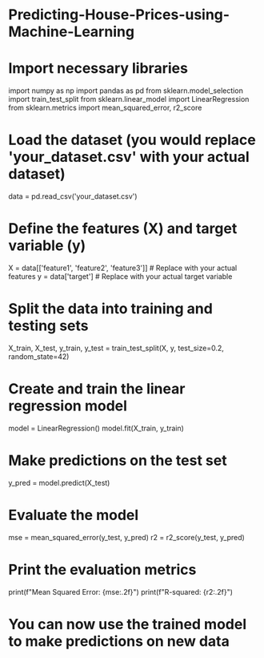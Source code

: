 # Predicting-House-Prices-using-Machine-Learning
# Import necessary libraries
import numpy as np
import pandas as pd
from sklearn.model_selection import train_test_split
from sklearn.linear_model import LinearRegression
from sklearn.metrics import mean_squared_error, r2_score

# Load the dataset (you would replace 'your_dataset.csv' with your actual dataset)
data = pd.read_csv('your_dataset.csv')

# Define the features (X) and target variable (y)
X = data[['feature1', 'feature2', 'feature3']]  # Replace with your actual features
y = data['target']  # Replace with your actual target variable

# Split the data into training and testing sets
X_train, X_test, y_train, y_test = train_test_split(X, y, test_size=0.2, random_state=42)

# Create and train the linear regression model
model = LinearRegression()
model.fit(X_train, y_train)

# Make predictions on the test set
y_pred = model.predict(X_test)

# Evaluate the model
mse = mean_squared_error(y_test, y_pred)
r2 = r2_score(y_test, y_pred)

# Print the evaluation metrics
print(f"Mean Squared Error: {mse:.2f}")
print(f"R-squared: {r2:.2f}")

# You can now use the trained model to make predictions on new data
